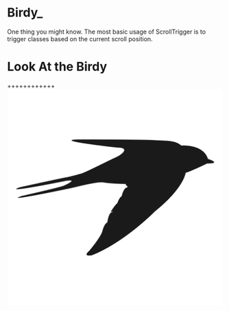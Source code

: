 # Birdy_
One thing you might know. The most basic usage of ScrollTrigger is to trigger classes based on the current scroll position. 

# Look At the Birdy
++++++++++++
![alt text](https://github.com/AhsanParadise/Birdy_/blob/master/img/birdy.png?raw=true)
